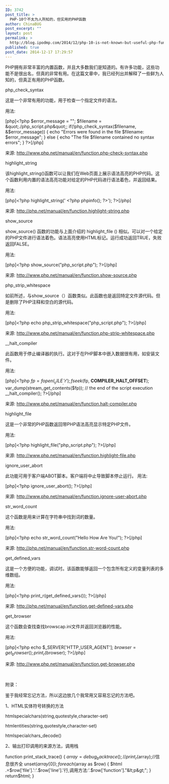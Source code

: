 ```yaml
---
ID: 3742
post_title: >
  PHP-10个不太为人所知的，但实用的PHP函数
author: ChinaBUG
post_excerpt: ""
layout: post
permalink: >
  http://blog.ipodmp.com/2014/12/php-10-is-not-known-but-useful-php-functions.html
published: true
post_date: 2014-12-17 17:29:57
---
```

PHP拥有非常丰富的内置函数，并且大多数我们是知道的。有许多功能，这些功能不是很出名，但真的非常有用。在这篇文章中，我已经列出并解释了一些鲜为人知的，但真正有用的PHP函数。

php_check_syntax

这是一个非常有用的功能，用于检查一个指定文件的语法。

用法:

[php]&lt;?php
$error_message = &quot;&quot;;
$filename = &quot;./php_script.php&quot;;
if(!php_check_syntax($filename, &amp;$error_message)) {
echo &quot;Errors were found in the file $filename: $error_message&quot;;
} else {
echo &quot;The file $filename contained no syntax errors&quot;;
}
?&gt;[/php]

来源: http://www.php.net/manual/en/function.php-check-syntax.php

highlight_string

该highlight_string()函数可以让我们在Web页面上展示语法高亮的PHP代码。这个函数利用内置的语法高亮功能对给定的PHP代码进行语法着色，并返回结果。

用法:

[php]&lt;?php
highlight_string(' &lt;?php phpinfo(); ?&gt;');
?&gt;[/php]

来源: http://php.net/manual/en/function.highlight-string.php

show_source

show_source() 函数的功能与上面介绍的 highlight_file () 相似。可以对一个给定的PHP文件进行语法着色。语法高亮使用HTML标记。运行成功返回TRUE，失败返回FALSE。

用法:

[php]&lt;?php
show_source(&quot;php_script.php&quot;);
?&gt;[/php]

来源: http://www.php.net/manual/en/function.show-source.php

php_strip_whitespace

如前所述，与show_source（）函数类似。此函数也是返回特定文件源代码。但是删除了PHP注释和空白的源代码。

用法:

[php]&lt;?php
 echo php_strip_whitespace(&quot;php_script.php&quot;);
 ?&gt;[/php]

来源: http://www.php.net/manual/en/function.php-strip-whitespace.php

__halt_compiler

此函数用于停止编译器的执行。这对于在PHP脚本中嵌入数据很有用，如安装文件。

用法:

[php]&lt;?php
 $fp = fopen(__FILE__, 'r');
 fseek($fp, __COMPILER_HALT_OFFSET__);
 var_dump(stream_get_contents($fp));
 // the end of the script execution
 __halt_compiler();
 ?&gt;[/php]

来源: http://www.php.net/manual/en/function.halt-compiler.php

highlight_file

这是一个非常的PHP函数返回带PHP语法高亮显示特定PHP文件。

用法:

[php]&lt;?php
 highlight_file(&quot;php_script.php&quot;);
 ?&gt;[/php]

来源: http://www.php.net/manual/en/function.highlight-file.php

ignore_user_abort

此功能可用于客户端ABOT脚本。客户端将中止导致脚本停止运行。
用法:

[php]&lt;?php
ignore_user_abort();
?&gt;[/php]

来源: http://www.php.net/manual/en/function.ignore-user-abort.php

str_word_count

这个函数是用来计算在字符串中找到词的数量。

用法:

[php]&lt;?php
echo str_word_count(&quot;Hello How Are You!&quot;);
?&gt;[/php]

来源: http://php.net/manual/en/function.str-word-count.php

get_defined_vars

这是一个方便的功能，调试时。该函数能够返回一个包含所有定义的变量列表的多维数组。

用法:

[php]&lt;?php
print_r(get_defined_vars());
?&gt;[/php]

来源: http://php.net/manual/en/function.get-defined-vars.php

get_browser

这个函数会查找查找browscap.ini文件并返回浏览器的性能。

用法:

[php]&lt;?php
echo $_SERVER['HTTP_USER_AGENT'];
$browser = get_browser();
print_r($browser);
?&gt;[/php]

来源: http://www.php.net/manual/en/function.get-browser.php

&nbsp;

附录：

鉴于我经常忘记方法，所以这边放几个我常用又容易忘记的方法吧。

1、HTML实体符号转换的方法

htmlspecialchars(string,quotestyle,character-set)

htmlentities(string,quotestyle,character-set)

htmlspecialchars_decode()

2、输出打印调用的来源方法，调用栈

function print_stack_trace()
{
$array =debug_backtrace();
//print_r($array);//信息很齐全
unset($array[0]);
foreach($array as $row)
{
$html .=$row['file'].':'.$row['line'].'行,调用方法:'.$row['function']."&lt;p&gt;";
}
return$html;
}

&nbsp;